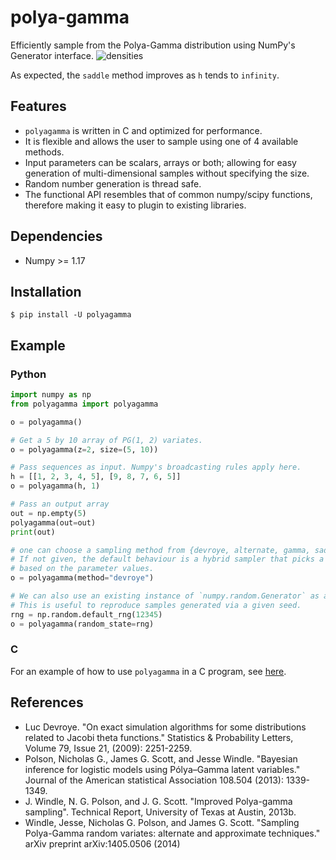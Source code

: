 # polya-gamma
Efficiently sample from the Polya-Gamma distribution using NumPy's Generator interface.
![densities](./scripts/densities.svg)

As expected, the `saddle` method improves as `h` tends to `infinity`.

## Features
- `polyagamma` is written in C and optimized for performance.
- It is flexible and allows the user to sample using one of 4 available methods.
- Input parameters can be scalars, arrays or both; allowing for easy generation
of multi-dimensional samples without specifying the size.
- Random number generation is thread safe.
- The functional API resembles that of common numpy/scipy functions, therefore making it easy to plugin to
existing libraries.


## Dependencies
- Numpy >= 1.17 


## Installation
```shell
$ pip install -U polyagamma
```


## Example

### Python

```python
import numpy as np
from polyagamma import polyagamma

o = polyagamma()

# Get a 5 by 10 array of PG(1, 2) variates.
o = polyagamma(z=2, size=(5, 10))

# Pass sequences as input. Numpy's broadcasting rules apply here.
h = [[1, 2, 3, 4, 5], [9, 8, 7, 6, 5]]
o = polyagamma(h, 1)

# Pass an output array
out = np.empty(5)
polyagamma(out=out)
print(out)

# one can choose a sampling method from {devroye, alternate, gamma, saddle}.
# If not given, the default behaviour is a hybrid sampler that picks a method
# based on the parameter values.
o = polyagamma(method="devroye")

# We can also use an existing instance of `numpy.random.Generator` as a parameter.
# This is useful to reproduce samples generated via a given seed.
rng = np.random.default_rng(12345)
o = polyagamma(random_state=rng)
```
### C
For an example of how to use `polyagamma` in a C program, see [here][1].


## References
- Luc Devroye. "On exact simulation algorithms for some distributions related to Jacobi theta functions." Statistics & Probability Letters, Volume 79, Issue 21, (2009): 2251-2259.
- Polson, Nicholas G., James G. Scott, and Jesse Windle. "Bayesian inference for logistic models using Pólya–Gamma latent variables." Journal of the American statistical Association 108.504 (2013): 1339-1349.
- J. Windle, N. G. Polson, and J. G. Scott. "Improved Polya-gamma sampling". Technical Report, University of Texas at Austin, 2013b.
- Windle, Jesse, Nicholas G. Polson, and James G. Scott. "Sampling Polya-Gamma random variates: alternate and approximate techniques." arXiv preprint arXiv:1405.0506 (2014)


[1]: ./examples/c_polyagamma.c

